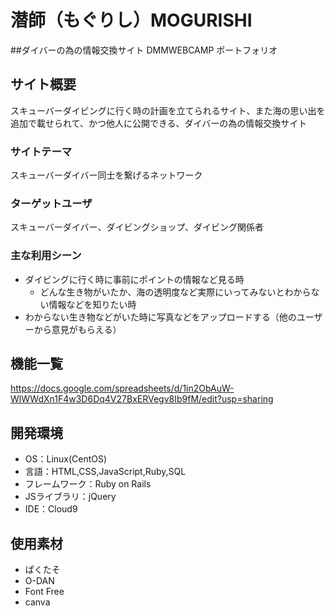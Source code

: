 # 潜師（もぐりし）MOGURISHI
##ダイバーの為の情報交換サイト
DMMWEBCAMP ポートフォリオ

## サイト概要
スキューバーダイビングに行く時の計画を立てられるサイト、また海の思い出を追加で載せられて、かつ他人に公開できる、ダイバーの為の情報交換サイト

### サイトテーマ
スキューバーダイバー同士を繋げるネットワーク

### ターゲットユーザ
スキューバーダイバー、ダイビングショップ、ダイビング関係者

### 主な利用シーン
- ダイビングに行く時に事前にポイントの情報など見る時
  - どんな生き物がいたか、海の透明度など実際にいってみないとわからない情報などを知りたい時
- わからない生き物などがいた時に写真などをアップロードする（他のユーザーから意見がもらえる）

## 機能一覧
<https://docs.google.com/spreadsheets/d/1in2ObAuW-WlWWdXn1F4w3D6Dq4V27BxERVegv8Ib9fM/edit?usp=sharing>

## 開発環境
- OS：Linux(CentOS)
- 言語：HTML,CSS,JavaScript,Ruby,SQL
- フレームワーク：Ruby on Rails
- JSライブラリ：jQuery
- IDE：Cloud9

## 使用素材
- ぱくたそ
- O-DAN
- Font Free
- canva
